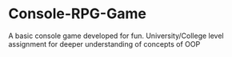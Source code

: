 # Console-RPG-Game
A basic console game developed for fun.
University/College level assignment for deeper understanding of concepts of OOP
